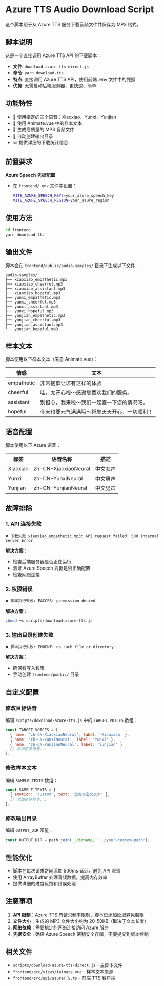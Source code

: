 # Azure TTS Audio Download Script

这个脚本用于从 Azure TTS 服务下载音频文件并保存为 MP3 格式。

## 脚本说明

这是一个直接调用 Azure TTS API 的下载脚本：

- **文件**: `download-azure-tts-direct.js`
- **命令**: `yarn download-tts`
- **特点**: 直接调用 Azure TTS API，使用前端 .env 文件中的凭据
- **优势**: 无需启动后端服务器，更快速、简单

## 功能特性

- 🎤 使用指定的三个语音：Xiaoxiao、Yunxi、Yunjian
- 📝 使用 Animate.vue 中的样本文本
- 🎵 生成高质量的 MP3 音频文件
- 📂 自动创建输出目录
- 📊 提供详细的下载统计信息

## 前置要求

**Azure Speech 凭据配置**
- 在 `frontend/.env` 文件中设置：
  ```bash
  VITE_AZURE_SPEECH_KEY2=your_azure_speech_key
  VITE_AZURE_SPEECH_REGION=your_azure_region
  ```

## 使用方法

```bash
cd frontend
yarn download-tts
```

## 输出文件

脚本会在 `frontend/public/audio-samples/` 目录下生成以下文件：

```
audio-samples/
├── xiaoxiao_empathetic.mp3
├── xiaoxiao_cheerful.mp3
├── xiaoxiao_assistant.mp3
├── xiaoxiao_hopeful.mp3
├── yunxi_empathetic.mp3
├── yunxi_cheerful.mp3
├── yunxi_assistant.mp3
├── yunxi_hopeful.mp3
├── yunjian_empathetic.mp3
├── yunjian_cheerful.mp3
├── yunjian_assistant.mp3
└── yunjian_hopeful.mp3
```

## 样本文本

脚本使用以下样本文本（来自 Animate.vue）：

| 情感 | 文本 |
|------|------|
| empathetic | 非常抱歉让您有这样的体验 |
| cheerful | 哇，太开心啦～感谢您喜欢我们的服务。 |
| assistant | 别担心，我来啦～我们一起查一下您的情况吧。 |
| hopeful | 今天也要元气满满哦～祝您天天开心，一切顺利！ |

## 语音配置

脚本使用以下 Azure 语音：

| 标签 | 语音名称 | 描述 |
|------|----------|------|
| Xiaoxiao | zh-CN-XiaoxiaoNeural | 中文女声 |
| Yunxi | zh-CN-YunxiNeural | 中文男声 |
| Yunjian | zh-CN-YunjianNeural | 中文男声 |

## 故障排除

### 1. API 连接失败
```
❌ 下载失败 xiaoxiao_empathetic.mp3: API request failed: 500 Internal Server Error
```
**解决方案：**
- 检查后端服务器是否正在运行
- 验证 Azure Speech 凭据是否正确配置
- 检查网络连接

### 2. 权限错误
```
❌ 脚本执行失败: EACCES: permission denied
```
**解决方案：**
```bash
chmod +x scripts/download-azure-tts.js
```

### 3. 输出目录创建失败
```
❌ 脚本执行失败: ENOENT: no such file or directory
```
**解决方案：**
- 确保有写入权限
- 手动创建 `frontend/public/` 目录

## 自定义配置

### 修改目标语音
编辑 `scripts/download-azure-tts.js` 中的 `TARGET_VOICES` 数组：

```javascript
const TARGET_VOICES = [
  { name: 'zh-CN-XiaoxiaoNeural', label: 'Xiaoxiao' },
  { name: 'zh-CN-YunxiNeural', label: 'Yunxi' },
  { name: 'zh-CN-YunjianNeural', label: 'Yunjian' }
  // 添加更多语音...
];
```

### 修改样本文本
编辑 `SAMPLE_TEXTS` 数组：

```javascript
const SAMPLE_TEXTS = [
  { emotion: 'custom', text: '您的自定义文本' },
  // 添加更多样本...
];
```

### 修改输出目录
编辑 `OUTPUT_DIR` 常量：

```javascript
const OUTPUT_DIR = path.join(__dirname, '../your-custom-path');
```

## 性能优化

- 脚本在每次请求之间添加 500ms 延迟，避免 API 限流
- 使用 ArrayBuffer 处理音频数据，提高内存效率
- 提供详细的进度反馈和错误处理

## 注意事项

1. **API 限制**：Azure TTS 有请求频率限制，脚本已添加延迟避免超限
2. **文件大小**：生成的 MP3 文件大小约为 20-50KB（取决于文本长度）
3. **网络依赖**：需要稳定的网络连接访问 Azure 服务
4. **凭据安全**：确保 Azure Speech 密钥安全存储，不要提交到版本控制

## 相关文件

- `scripts/download-azure-tts-direct.js` - 主脚本文件
- `frontend/src/views/Animate.vue` - 样本文本来源
- `frontend/src/api/azureTTS.ts` - 前端 TTS 客户端 
